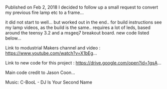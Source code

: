 Published on Feb 2, 2018
I decided to follow up a small request to convert my previous fire lamp etc to a frame... 

it did not start to well... but worked out in the end.. for build instructions see my lamp videos, as the build is the same.. requires a lot of leds, based around the teensy 3.2 and a msgeq7 breakout board. new code listed below...

Link to modustrial Makers channel and video : https://www.youtube.com/watch?v=X1bEg...

Link to new code for this project : https://drive.google.com/open?id=1gsA...

Main code credit to Jason Coon... 

Music: C-BooL - DJ Is Your Second Name
